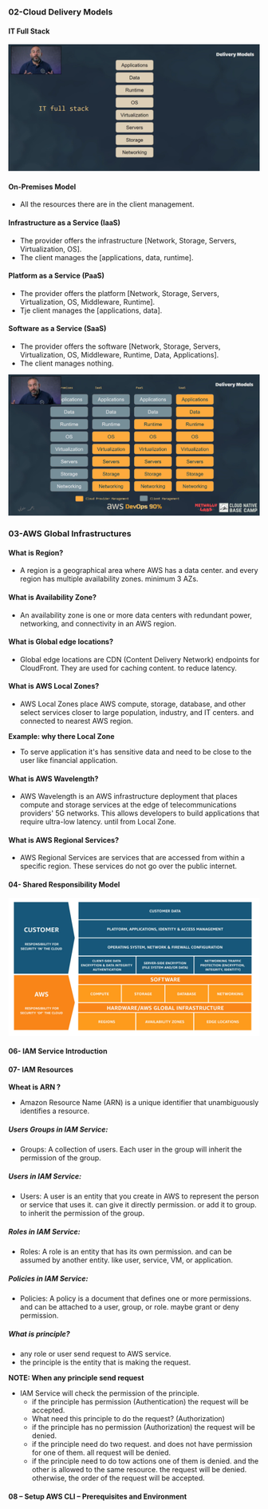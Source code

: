 ### 02-Cloud Delivery Models

#### IT Full Stack

<img src="./img/01.png">

#### On-Premises Model

- All the resources there are in the client management.

#### Infrastructure as a Service (IaaS)

- The provider offers the infrastructure [Network, Storage, Servers, Virtualization, OS].
- The client manages the [applications, data, runtime].

#### Platform as a Service (PaaS)

- The provider offers the platform [Network, Storage, Servers, Virtualization, OS, Middleware, Runtime].
- Tje client manages the [applications, data].

#### Software as a Service (SaaS)

- The provider offers the software [Network, Storage, Servers, Virtualization, OS, Middleware, Runtime, Data, Applications].
- The client manages nothing.

<img src="./img/02.png">

### 03-AWS Global Infrastructures

#### What is Region?

- A region is a geographical area where AWS has a data center. and every region has multiple availability zones. minimum 3 AZs.

#### What is Availability Zone?

- An availability zone is one or more data centers with redundant power, networking, and connectivity in an AWS region.

#### What is Global edge locations?

- Global edge locations are CDN (Content Delivery Network) endpoints for CloudFront. They are used for caching content. to reduce latency.

#### What is AWS Local Zones?

- AWS Local Zones place AWS compute, storage, database, and other select services closer to large population, industry, and IT centers. and connected to nearest AWS region.

**Example: why there Local Zone**

- To serve application it's has sensitive data and need to be close to the user like financial application.

#### What is AWS Wavelength?

- AWS Wavelength is an AWS infrastructure deployment that places compute and storage services at the edge of telecommunications providers' 5G networks. This allows developers to build applications that require ultra-low latency. until from Local Zone.

#### What is AWS Regional Services?

- AWS Regional Services are services that are accessed from within a specific region. These services do not go over the public internet.

#### 04- Shared Responsibility Model

<img src="./img/03.jpg">

#### 06- IAM Service Introduction

#### 07- IAM Resources

**Wheat is ARN ?**

- Amazon Resource Name (ARN) is a unique identifier that unambiguously identifies a resource.

##### Users Groups in IAM Service:

- Groups: A collection of users. Each user in the group will inherit the permission of the group.

##### Users in IAM Service:

- Users: A user is an entity that you create in AWS to represent the person or service that uses it. can give it directly permission. or add it to group. to inherit the permission of the group.

##### Roles in IAM Service:

- Roles: A role is an entity that has its own permission. and can be assumed by another entity. like user, service, VM, or application.

##### Policies in IAM Service:

- Policies: A policy is a document that defines one or more permissions. and can be attached to a user, group, or role. maybe grant or deny permission.

##### What is principle?

- any role or user send request to AWS service.
- the principle is the entity that is making the request.

**NOTE: When any principle send request**

- IAM Service will check the permission of the principle.
  - if the principle has permission (Authentication) the request will be accepted.
  - What need this principle to do the request? (Authorization)
  - if the principle has no permission (Authorization) the request will be denied.
  - if the principle need do two request. and does not have permission for one of them. all request will be denied.
  - if the principle need to do tow actions one of them is denied. and the other is allowed to the same resource. the request will be denied. otherwise, the order of the request will be accepted.

#### 08 – Setup AWS CLI – Prerequisites and Environment
